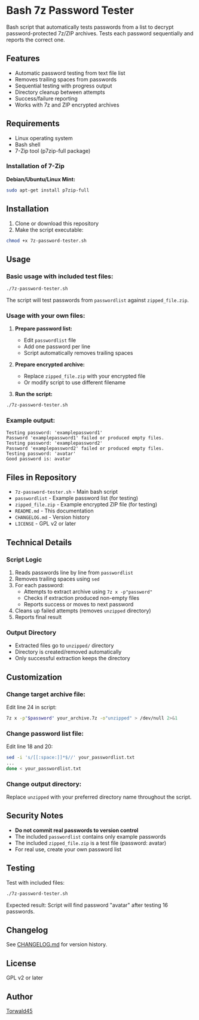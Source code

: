 # Bash 7z Password Tester

Bash script that automatically tests passwords from a list to decrypt password-protected 7z/ZIP archives. Tests each password sequentially and reports the correct one.

## Features

- Automatic password testing from text file list
- Removes trailing spaces from passwords
- Sequential testing with progress output
- Directory cleanup between attempts
- Success/failure reporting
- Works with 7z and ZIP encrypted archives

## Requirements

- Linux operating system
- Bash shell
- 7-Zip tool (p7zip-full package)

### Installation of 7-Zip

**Debian/Ubuntu/Linux Mint:**
```bash
sudo apt-get install p7zip-full
```

## Installation

1. Clone or download this repository
2. Make the script executable:
```bash
chmod +x 7z-password-tester.sh
```

## Usage

### Basic usage with included test files:

```bash
./7z-password-tester.sh
```

The script will test passwords from `passwordlist` against `zipped_file.zip`.

### Usage with your own files:

1. **Prepare password list:**
   - Edit `passwordlist` file
   - Add one password per line
   - Script automatically removes trailing spaces

2. **Prepare encrypted archive:**
   - Replace `zipped_file.zip` with your encrypted file
   - Or modify script to use different filename

3. **Run the script:**
```bash
./7z-password-tester.sh
```

### Example output:

```
Testing password: 'examplepassword1'
Password 'examplepassword1' failed or produced empty files.
Testing password: 'examplepassword2'
Password 'examplepassword2' failed or produced empty files.
Testing password: 'avatar'
Good password is: avatar
```

## Files in Repository

- `7z-password-tester.sh` - Main bash script
- `passwordlist` - Example password list (for testing)
- `zipped_file.zip` - Example encrypted ZIP file (for testing)
- `README.md` - This documentation
- `CHANGELOG.md` - Version history
- `LICENSE` - GPL v2 or later

## Technical Details

### Script Logic

1. Reads passwords line by line from `passwordlist`
2. Removes trailing spaces using `sed`
3. For each password:
   - Attempts to extract archive using `7z x -p"password"`
   - Checks if extraction produced non-empty files
   - Reports success or moves to next password
4. Cleans up failed attempts (removes `unzipped` directory)
5. Reports final result

### Output Directory

- Extracted files go to `unzipped/` directory
- Directory is created/removed automatically
- Only successful extraction keeps the directory

## Customization

### Change target archive file:

Edit line 24 in script:
```bash
7z x -p"$password" your_archive.7z -o"unzipped" > /dev/null 2>&1
```

### Change password list file:

Edit line 18 and 20:
```bash
sed -i 's/[[:space:]]*$//' your_passwordlist.txt
...
done < your_passwordlist.txt
```

### Change output directory:

Replace `unzipped` with your preferred directory name throughout the script.

## Security Notes

- **Do not commit real passwords to version control**
- The included `passwordlist` contains only example passwords
- The included `zipped_file.zip` is a test file (password: avatar)
- For real use, create your own password list

## Testing

Test with included files:
```bash
./7z-password-tester.sh
```

Expected result: Script will find password "avatar" after testing 16 passwords.

## Changelog

See [CHANGELOG.md](CHANGELOG.md) for version history.

## License

GPL v2 or later

## Author

[Torwald45](https://github.com/Torwald45)
